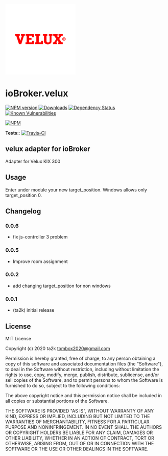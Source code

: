 ![Logo](admin/velux.png)

# ioBroker.velux

[![NPM version](http://img.shields.io/npm/v/iobroker.velux.svg)](https://www.npmjs.com/package/iobroker.velux)
[![Downloads](https://img.shields.io/npm/dm/iobroker.velux.svg)](https://www.npmjs.com/package/iobroker.velux)
[![Dependency Status](https://img.shields.io/david/ta2k/iobroker.velux.svg)](https://david-dm.org/ta2k/iobroker.velux)
[![Known Vulnerabilities](https://snyk.io/test/github/ta2k/ioBroker.velux/badge.svg)](https://snyk.io/test/github/ta2k/ioBroker.velux)

[![NPM](https://nodei.co/npm/iobroker.velux.png?downloads=true)](https://nodei.co/npm/iobroker.velux/)

**Tests:**: [![Travis-CI](http://img.shields.io/travis/ta2k/ioBroker.velux/master.svg)](https://travis-ci.org/ta2k/ioBroker.velux)

## velux adapter for ioBroker

Adapter for Velux KIX 300

## Usage

Enter under module your new target_position. Windows allows only target_position 0.

## Changelog

### 0.0.6

-   fix js-controller 3 problem

### 0.0.5

-   Improve room assignment

### 0.0.2

-   add changing target_position for non windows

### 0.0.1

-   (ta2k) initial release

## License

MIT License

Copyright (c) 2020 ta2k <tombox2020@gmail.com>

Permission is hereby granted, free of charge, to any person obtaining a copy
of this software and associated documentation files (the "Software"), to deal
in the Software without restriction, including without limitation the rights
to use, copy, modify, merge, publish, distribute, sublicense, and/or sell
copies of the Software, and to permit persons to whom the Software is
furnished to do so, subject to the following conditions:

The above copyright notice and this permission notice shall be included in all
copies or substantial portions of the Software.

THE SOFTWARE IS PROVIDED "AS IS", WITHOUT WARRANTY OF ANY KIND, EXPRESS OR
IMPLIED, INCLUDING BUT NOT LIMITED TO THE WARRANTIES OF MERCHANTABILITY,
FITNESS FOR A PARTICULAR PURPOSE AND NONINFRINGEMENT. IN NO EVENT SHALL THE
AUTHORS OR COPYRIGHT HOLDERS BE LIABLE FOR ANY CLAIM, DAMAGES OR OTHER
LIABILITY, WHETHER IN AN ACTION OF CONTRACT, TORT OR OTHERWISE, ARISING FROM,
OUT OF OR IN CONNECTION WITH THE SOFTWARE OR THE USE OR OTHER DEALINGS IN THE
SOFTWARE.
